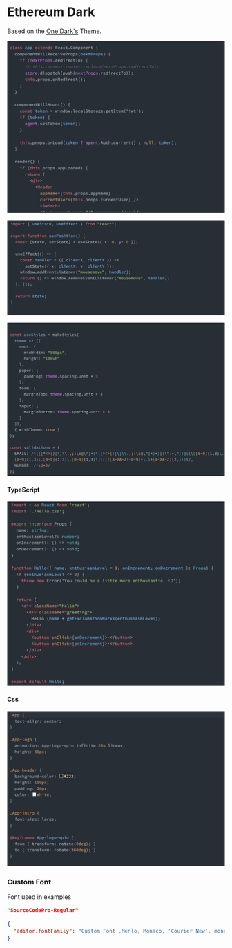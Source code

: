 # Ethereum Dark

Based on the [One Dark's](https://github.com/atom/one-dark-syntax) Theme.

![](https://github.com/karolkozer/one-dark-ethereum-theme/blob/main/assets/example-1.png?raw=true)

![](https://github.com/karolkozer/one-dark-ethereum-theme/blob/main/assets/example-2.png?raw=true)

![](https://github.com/karolkozer/one-dark-ethereum-theme/blob/main/assets/example-3.png?raw=true)

#### TypeScript

![](https://github.com/karolkozer/one-dark-ethereum-theme/blob/main/assets/example-typescript.png?raw=true)

#### Css

![](https://github.com/karolkozer/one-dark-ethereum-theme/blob/main/assets/example-css.png?raw=true)

### Custom Font

Font used in examples

```json
"SourceCodePro-Regular"
```

```json
{
  "editor.fontFamily": "Custom Font ,Menlo, Monaco, 'Courier New', monospace"
}
```

